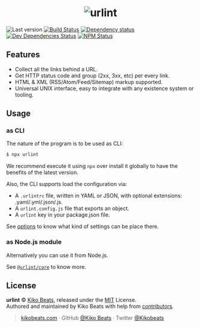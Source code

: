 <h1 align="center">
  <img src="https://urlint.co/static/images/preview.jpg" alt="urlint">
</h1>

![Last version](https://img.shields.io/github/tag/urlint/urlint.svg?style=flat-square)
[![Build Status](https://img.shields.io/travis/urlint/urlint/master.svg?style=flat-square)](https://travis-ci.org/urlint/urlint)
[![Dependency status](https://img.shields.io/david/urlint/urlint.svg?style=flat-square)](https://david-dm.org/urlint/urlint)
[![Dev Dependencies Status](https://img.shields.io/david/dev/urlint/urlint.svg?style=flat-square)](https://david-dm.org/urlint/urlint#info=devDependencies)
[![NPM Status](https://img.shields.io/npm/dm/urlint.svg?style=flat-square)](https://www.npmjs.org/package/urlint)

## Features

- Collect all the links behind a URL.
- Get HTTP status code and group (2xx, 3xx, etc) per every link.
- HTML & XML (RSS/Atom/Feed/Sitemap) markup supported.
- Universal UNIX interface, easy to integrate with any existence system or tooling.

## Usage

### as CLI

The nature of the program is to be used as CLI:

```bash
$ npx urlint
```

We recommend execute it using `npx` over install it globally to have the benefits of the latest version.

Also, the CLI supports load the configuration via:

- A `.urlintrc` file, written in YAML or JSON, with optional extensions: .yaml/.yml/.json/.js.
- A `urlint.config.js` file that exports an object.
- A `urlint` key in your package.json file.

See [options](/packages/core/README.md#options) to know what kind of settings can be place there.

### as Node.js module

Alternatively you can use it from Node.js.

See [`@urlint/core`](/packages/core/README.md) to know more.

## License

**urlint** © [Kiko Beats](https://kikobeats.com), released under the [MIT](https://github.com/urlint/urlint/blob/master/LICENSE) License.<br>
Authored and maintained by Kiko Beats with help from [contributors](https://github.com/urlint/urlint/contributors).

> [kikobeats.com](https://kikobeats.com) · GitHub [@Kiko Beats](https://github.com/Kikobeats) · Twitter [@Kikobeats](https://twitter.com/Kikobeats)
